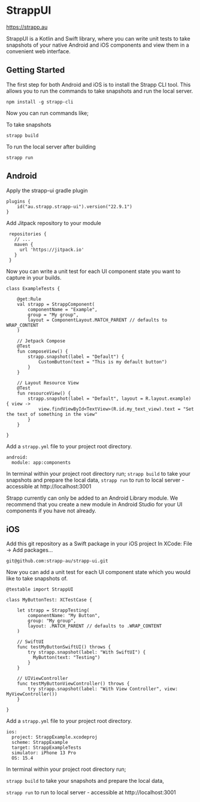 # StrappUI

https://strapp.au

StrappUI is a Kotlin and Swift library, where you can write unit tests to take snapshots of your native Android and iOS components and view them in a convenient web interface.

## Getting Started

The first step for both Android and iOS is to install the Strapp CLI tool. This allows you to run the commands to take snapshots and run the local server.
```
npm install -g strapp-cli
```

Now you can run commands like;

To take snapshots
```
strapp build
```

To run the local server after building
```
strapp run 
```


## Android
Apply the strapp-ui gradle plugin
```
plugins {
    id("au.strapp.strapp-ui").version("22.9.1")
}
```

Add Jitpack repository to your module
```
 repositories {
   // ...
   maven {
     url 'https://jitpack.io'
   }
 }
 ```

Now you can write a unit test for each UI component state you want to capture in your builds.

```
class ExampleTests {

    @get:Rule
    val strapp = StrappComponent(
        componentName = "Example",
        group = "My group",
        layout = ComponentLayout.MATCH_PARENT // defaults to WRAP_CONTENT
    )

    // Jetpack Compose
    @Test
    fun composeView() {
        strapp.snapshot(label = "Default") {
            CustomButton(text = "This is my default button")
        }
    }

    // Layout Resource View
    @Test
    fun resourceView() {
        strapp.snapshot(label = "Default", layout = R.layout.example) { view ->
            view.findViewById<TextView>(R.id.my_text_view).text = "Set the text of something in the view"
        }
    }
    
}
```

Add a `strapp.yml` file to your project root directory.
```
android:
  module: app:components
```

In terminal within your project root directory run;
`strapp build` to take your snapshots and prepare the local data,
`strapp run` to run to local server - accessible at http://localhost:3001

Strapp currently can only be added to an Android Library module. We recommend that you create a new module in Android Studio for your UI components if you have not already.


## iOS 
Add this git repository as a Swift package in your iOS project
In XCode: File -> Add packages...
```
git@github.com:strapp-au/strapp-ui.git
```

Now you can add a unit test for each UI component state which you would like to take snapshots of.
```
@testable import StrappUI

class MyButtonTest: XCTestCase {
    
    let strapp = StrappTesting(
        componentName: "My Button",
        group: "My group",
        layout: .MATCH_PARENT // defaults to .WRAP_CONTENT
    )
    
    // SwiftUI
    func testMyButtonSwiftUI() throws {
        try strapp.snapshot(label: "With SwiftUI") {
          MyButton(text: "Testing")
        }
    }
    
    // UIViewController
    func testMyButtonViewController() throws {
        try strapp.snapshot(label: "With View Controller", view: MyViewController())
    }
    
}
```

Add a `strapp.yml` file to your project root directory.
```
ios:
  project: StrappExample.xcodeproj
  scheme: StrappExample
  target: StrappExampleTests
  simulator: iPhone 13 Pro
  OS: 15.4
```

In terminal within your project root directory run;

`strapp build` to take your snapshots and prepare the local data,

`strapp run` to run to local server - accessible at http://localhost:3001


